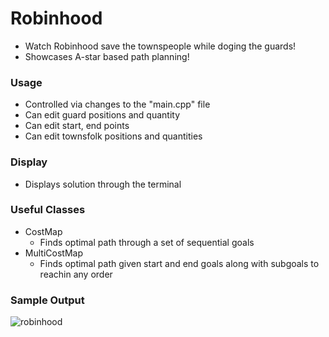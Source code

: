 # Robinhood

* Watch Robinhood save the townspeople while doging the guards!
* Showcases A-star based path planning! 

### Usage

- Controlled via changes to the "main.cpp" file 
- Can edit guard positions and quantity
- Can edit start, end points
- Can edit townsfolk positions and quantities

### Display

- Displays solution through the terminal

### Useful Classes

- CostMap
  - Finds optimal path through a set of sequential goals
- MultiCostMap
  - Finds optimal path given start and end goals along with subgoals to reachin any order 

### Sample Output

![robinhood](https://github.com/Enmar123/robinhood/tree/master/readme_images/sample_output.PNG)
